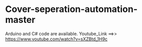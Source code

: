# Cover-seperation-automation-master
Arduino and C# code are available. Youtube_Link ==>> https://www.youtube.com/watch?v=sXZBtd_1H9c
